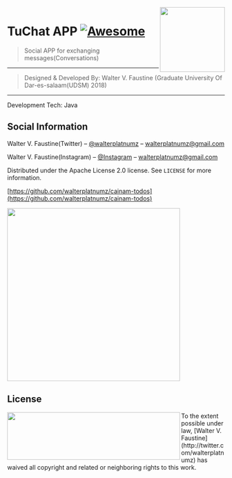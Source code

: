

<img src="../../raw/master/cainam/hisptz.png" width="150" height="150" align="right" />

# TuChat APP [![Awesome](https://cdn.rawgit.com/sindresorhus/awesome/d7305f38d29fed78fa85652e3a63e154dd8e8829/media/badge.svg)](https://github.com/sindresorhus/awesome)
> Social APP for exchanging messages(Conversations)

------------------------------------------------------------------------
> Designed & Developed By: Walter V. Faustine (Graduate University Of Dar-es-salaam(UDSM) 2018)

------------------------------------------------------------------------
Development Tech: Java

## Social Information

Walter V. Faustine(Twitter) – [@walterplatnumz](https://twitter.com/walterplatnumz) – walterplatnumz@gmail.com

Walter V. Faustine(Instagram) – [@Instagram](https://instagram.com/walterplatnumz) – walterplatnumz@gmail.com

Distributed under the Apache License 2.0 license. See ``LICENSE`` for more information.

[https://github.com/walterplatnumz/cainam-todos](https://github.com/walterplatnumz/cainam-todos)


<img width="400" align="center" src="../../raw/master/cainam/cainamconv.jpg" />

## License

<img src="../../raw/master/cainam/mit.png" width="400" height="110" align="left" />
To the extent possible under law, [Walter V. Faustine](http://twitter.com/walterplatnumz) has waived all copyright and related or neighboring rights to this work.
